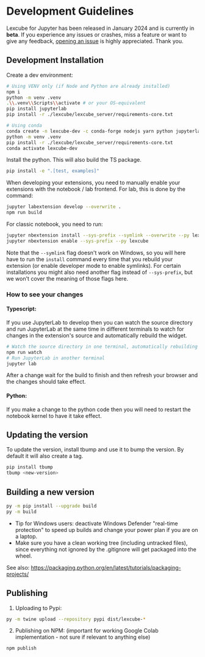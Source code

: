# Development Guidelines

Lexcube for Jupyter has been released in January 2024 and is currently in **beta**. If you experience any issues or crashes, miss a feature or want to give any feedback, [opening an issue](https://github.com/msoechting/lexcube/issues/new/choose) is highly appreciated. Thank you.

## Development Installation

Create a dev environment:

```bash
# Using VENV only (if Node and Python are already installed)
npm i
python -m venv .venv
.\\.venv\\Scripts\\activate # or your OS-equivalent
pip install jupyterlab
pip install -r ./lexcube/lexcube_server/requirements-core.txt

# Using conda
conda create -n lexcube-dev -c conda-forge nodejs yarn python jupyterlab
python -m venv .venv
pip install -r ./lexcube/lexcube_server/requirements-core.txt
conda activate lexcube-dev
```

Install the python. This will also build the TS package.
```bash
pip install -e ".[test, examples]"
```

When developing your extensions, you need to manually enable your extensions with the
notebook / lab frontend. For lab, this is done by the command:

```bash
jupyter labextension develop --overwrite .
npm run build
```

For classic notebook, you need to run:

```bash
jupyter nbextension install --sys-prefix --symlink --overwrite --py lexcube
jupyter nbextension enable --sys-prefix --py lexcube
```

Note that the `--symlink` flag doesn't work on Windows, so you will here have to run
the `install` command every time that you rebuild your extension (or enable developer mode to enable symlinks). For certain installations you might also need another flag instead of `--sys-prefix`, but we won't cover the meaning of those flags here.

### How to see your changes
#### Typescript:
If you use JupyterLab to develop then you can watch the source directory and run JupyterLab at the same time in different
terminals to watch for changes in the extension's source and automatically rebuild the widget.

```bash
# Watch the source directory in one terminal, automatically rebuilding when needed
npm run watch
# Run JupyterLab in another terminal
jupyter lab
```

After a change wait for the build to finish and then refresh your browser and the changes should take effect.

#### Python:
If you make a change to the python code then you will need to restart the notebook kernel to have it take effect.

## Updating the version

To update the version, install tbump and use it to bump the version.
By default it will also create a tag.

```bash
pip install tbump
tbump <new-version>
```

## Building a new version 
```bash
py -m pip install --upgrade build
py -m build
```
- Tip for Windows users: deactivate Windows Defender "real-time protection" to speed up builds and change your power plan if you are on a laptop.
- Make sure you have a clean working tree (including untracked files), since everything not ignored by the .gitignore will get packaged into the wheel.

See also: https://packaging.python.org/en/latest/tutorials/packaging-projects/


## Publishing
1. Uploading to Pypi:
```bash
py -m twine upload --repository pypi dist/lexcube-*
```
2. Publishing on NPM: (important for working Google Colab implementation - not sure if relevant to anything else)
```bash
npm publish
```